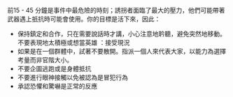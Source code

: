 [Title]: # (捕捉)
[Difficulty]: # (進階)
[Order]: # (1)

前15 - 45 分鐘是事件中最危險的時刻；誘拐者面臨了最大的壓力，他們可能帶著武器遇上扺抗時可能會使用。你的目標是活下來，因此：

* 保持鎮定和合作，只在需要說話時才講，小心注意地耹聽，避免突然地移動。不要表現地太積極或想當英雄 ：接受現況
* 如果是在一個群體中，試著不要散開。指派一個人來代表大家，以能力為選擇考量而非官階大小。
* 不要企圖逃跑或是身體抵抗
* 不要進行眼神接觸以免被認為是冒犯行為
* 承認恐懼和驚嚇是正常的反應